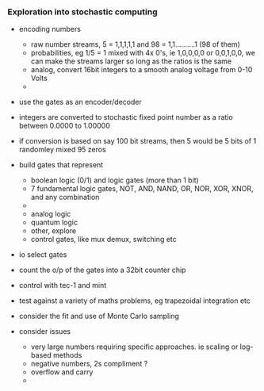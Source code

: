 ### Exploration into stochastic computing 
- encoding numbers
  - raw number streams, 5 = 1,1,1,1,1 and 98 = 1,1..........1 (98 of them)
  - probabilities, eg 1/5 = 1 mixed with 4x 0's, ie 1,0,0,0,0 or 0,0,1,0,0, we can make the streams larger so long as the ratios is the same
  - analog, convert 16bit integers to a smooth analog voltage from 0-10 Volts
  -   
- use the gates as an encoder/decoder
- integers are converted to stochastic fixed point number as a ratio between 0.0000 to 1.00000
- if conversion is based on say 100 bit streams, then 5 would be 5 bits of 1 randomley mixed 95 zeros

- build gates that represent
  - boolean logic (0/1) and logic gates (more than 1 bit)
  - 7 fundamental logic gates, NOT, AND, NAND, OR, NOR, XOR, XNOR, and any combination  
  -  
  - analog logic
  - quantum logic
  - other, explore
  - control gates, like mux demux, switching etc
- io select gates
- count the o/p of the gates into a 32bit counter chip
- control with tec-1 and mint
- test against a variety of maths problems, eg trapezoidal integration etc
- consider the fit and use of Monte Carlo sampling
- consider issues 
  - very large numbers requiring specific approaches. ie scaling or log-based methods
  - negative numbers, 2s compliment ?
  - overflow and carry
  - 

